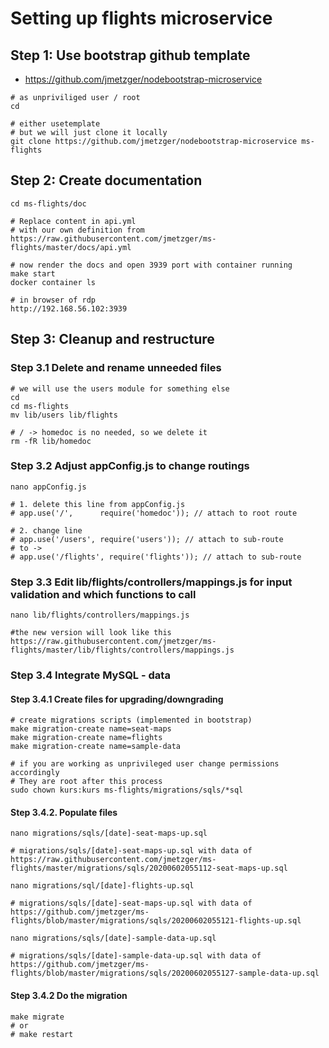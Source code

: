 # Setting up flights microservice

## Step 1: Use bootstrap github template 

  * https://github.com/jmetzger/nodebootstrap-microservice

```
# as unpriviliged user / root
cd
```

```
# either usetemplate
# but we will just clone it locally
git clone https://github.com/jmetzger/nodebootstrap-microservice ms-flights
```

## Step 2: Create documentation 

```
cd ms-flights/doc
```

```
# Replace content in api.yml
# with our own definition from
https://raw.githubusercontent.com/jmetzger/ms-flights/master/docs/api.yml
```

```
# now render the docs and open 3939 port with container running
make start
docker container ls 
```

```
# in browser of rdp
http://192.168.56.102:3939
```

## Step 3: Cleanup and restructure 

### Step 3.1 Delete and rename unneeded files 

```
# we will use the users module for something else 
cd
cd ms-flights
mv lib/users lib/flights
```

```
# / -> homedoc is no needed, so we delete it
rm -fR lib/homedoc
```

### Step 3.2 Adjust appConfig.js to change routings 

```
nano appConfig.js 
```

```
# 1. delete this line from appConfig.js
# app.use('/',      require('homedoc')); // attach to root route

# 2. change line
# app.use('/users', require('users')); // attach to sub-route
# to ->
# app.use('/flights', require('flights')); // attach to sub-route
```

### Step 3.3 Edit lib/flights/controllers/mappings.js for input validation and which functions to call

```
nano lib/flights/controllers/mappings.js
```

```
#the new version will look like this
https://raw.githubusercontent.com/jmetzger/ms-flights/master/lib/flights/controllers/mappings.js
```

### Step 3.4 Integrate MySQL - data 

#### Step 3.4.1 Create files for upgrading/downgrading

```
# create migrations scripts (implemented in bootstrap)
make migration-create name=seat-maps
make migration-create name=flights
make migration-create name=sample-data
```

```
# if you are working as unprivileged user change permissions accordingly
# They are root after this process
sudo chown kurs:kurs ms-flights/migrations/sqls/*sql
```

#### Step 3.4.2. Populate files 

```
nano migrations/sqls/[date]-seat-maps-up.sql
```

```
# migrations/sqls/[date]-seat-maps-up.sql with data of
https://raw.githubusercontent.com/jmetzger/ms-flights/master/migrations/sqls/20200602055112-seat-maps-up.sql
````


```
nano migrations/sql/[date]-flights-up.sql 
```

```
# migrations/sqls/[date]-seat-maps-up.sql with data of
https://github.com/jmetzger/ms-flights/blob/master/migrations/sqls/20200602055121-flights-up.sql
```

```
nano migrations/sqls/[date]-sample-data-up.sql
```

```
# migrations/sqls/[date]-sample-data-up.sql with data of
https://github.com/jmetzger/ms-flights/blob/master/migrations/sqls/20200602055127-sample-data-up.sql
```


#### Step 3.4.2 Do the migration 

```
make migrate
# or
# make restart
```

